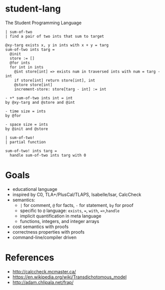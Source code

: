 # student-lang

The Student Programming Language

```
| sum-of-two
| find a pair of two ints that sum to target

@xy-targ exists x, y in ints with x + y = targ
sum-of-two ints targ =
  @init
  store := []
  @for ints
  for int in ints
    @int store[int] => exists num in traversed ints with num = targ - int
    if store[int] return store[int], int
    @store store[int]
    increment-store: store[targ - int] := int

- +* sum-of-two ints int = int
by @xy-targ and @store and @int

- time size = ints
by @for

- space size = ints
by @init and @store

| sum-of-two!
| partial function

sum-of-two! ints targ =
  handle sum-of-two ints targ with 0
```

# Goals

- educational language
- inspired by C0, TLA+/PlusCal/TLAPS, Isabelle/Isar, CalcCheck
- semantics:
  - `|` for comment, `@` for facts, `-` for statement, `by` for proof
  - specific to `@` language: `exists`, `=`, `with`, `=>`,`handle`
  - implicit quantification in meta language
  - functions, integers, and integer arrays
- cost semantics with proofs
- correctness properties with proofs
- command-line/compiler driven


# References

- http://calccheck.mcmaster.ca/
- https://en.wikipedia.org/wiki/Transdichotomous_model
- http://adam.chlipala.net/frap/

